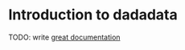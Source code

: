 # Introduction to dadadata

TODO: write [great documentation](http://jacobian.org/writing/what-to-write/)
